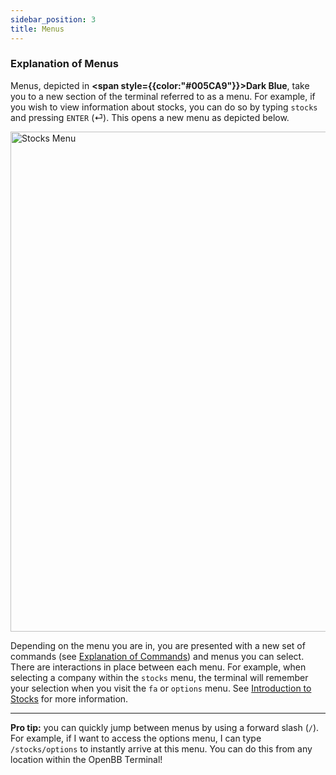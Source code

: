 ```yaml
---
sidebar_position: 3
title: Menus
---
```

### Explanation of Menus

Menus, depicted in <b><span style={{color:"#005CA9"}}>Dark Blue</span></b>, take you to a new section of the terminal referred
to as a menu. For example, if you wish to view information about stocks, you can do so by typing `stocks` and pressing `ENTER` (⏎).
This opens a new menu as depicted below.

<a target="_blank" href="https://user-images.githubusercontent.com/85772166/194683870-7888ad2f-5d38-4484-96a5-cbe95bf52d5b.png"><img src="https://user-images.githubusercontent.com/85772166/194683870-7888ad2f-5d38-4484-96a5-cbe95bf52d5b.png" alt="Stocks Menu" width="800"/></a>

Depending on the menu you are in, you are presented with a new set of commands (see <a href="#explanation-of-commands">Explanation of Commands</a>)
and menus you can select. There are interactions in place between each menu. For example, when selecting a company within
the `stocks` menu, the terminal will remember your selection when you visit the `fa` or `options` menu.
See <a href="terminal/stocks" target="_blank">Introduction to Stocks</a> for more information.

---

**Pro tip:** you can quickly jump between menus by using a forward slash (`/`). For example, if I want to access the options
menu, I can type `/stocks/options` to instantly arrive at this menu. You can do this from any location within the
OpenBB Terminal!
